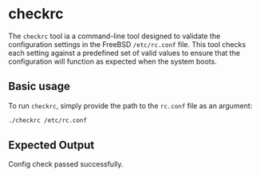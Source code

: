 # checkrc

The `checkrc` tool ia a command-line tool designed to validate the configuration settings in the FreeBSD `/etc/rc.conf` file. This tool checks each setting against a predefined set of valid values to ensure that the configuration will function as expected when the system boots.


## Basic usage

To run `checkrc`, simply provide the path to the `rc.conf` file as an argument:

```bash
./checkrc /etc/rc.conf
```

## Expected Output

Config check passed successfully.

